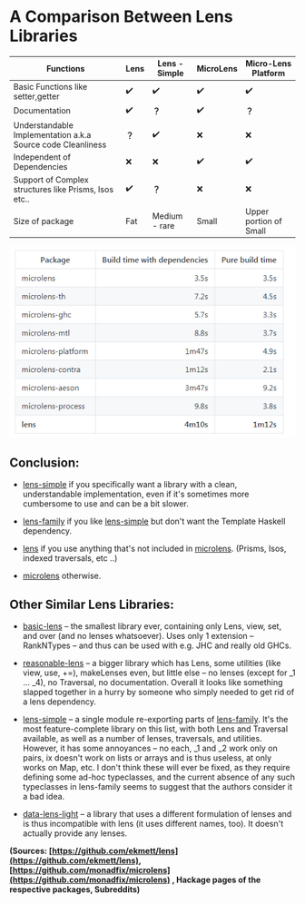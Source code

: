 # A Comparison Between Lens Libraries

| **Functions** | **Lens** | **Lens - Simple** | **MicroLens** | **Micro-Lens Platform** |
| --- | --- | --- | --- | --- |
| Basic Functions like setter,getter | ✔️ | ✔️ | ✔️ | ✔️ |
| Documentation | ✔️ | **？** | ✔️ | **？** |
| Understandable Implementation a.k.a Source code Cleanliness | **？**| ✔️ | ❌ | ❌ |
| Independent of Dependencies | ❌ | ❌ | ✔️ | ✔️ |
| Support of Complex structures like Prisms, Isos etc.. | ✔️ | **？** | ❌ | ❌ |
| Size of package | Fat | Medium - rare | Small | Upper portion of Small |

![](compare.png)

## Conclusion:

- [lens-simple](http://hackage.haskell.org/package/lens-simple) if you specifically want a library with a clean, understandable implementation, even if it&#39;s sometimes more cumbersome to use and can be a bit slower.

- [lens-family](http://hackage.haskell.org/package/lens-family) if you like [lens-simple](http://hackage.haskell.org/package/lens-simple) but don&#39;t want the Template Haskell dependency.
- [lens](http://hackage.haskell.org/package/lens) if you use anything that&#39;s not included in [microlens](http://hackage.haskell.org/package/microlens). (Prisms, Isos, indexed traversals, etc ..)
- [microlens](http://hackage.haskell.org/package/microlens) otherwise.

## Other Similar Lens Libraries:

- [basic-lens](http://hackage.haskell.org/package/basic-lens) – the smallest library ever, containing only Lens, view, set, and over (and no lenses whatsoever). Uses only 1 extension – RankNTypes – and thus can be used with e.g. JHC and really old GHCs.

- [reasonable-lens](http://hackage.haskell.org/package/reasonable-lens) – a bigger library which has Lens, some utilities (like view, use, +=), makeLenses even, but little else – no lenses (except for \_1 ... \_4), no Traversal, no documentation. Overall it looks like something slapped together in a hurry by someone who simply needed to get rid of a lens dependency.
- [lens-simple](http://hackage.haskell.org/package/lens-simple) – a single module re-exporting parts of [lens-family](http://hackage.haskell.org/package/lens-family). It&#39;s the most feature-complete library on this list, with both Lens and Traversal available, as well as a number of lenses, traversals, and utilities. However, it has some annoyances – no each, \_1 and \_2 work only on pairs, ix doesn&#39;t work on lists or arrays and is thus useless, at only works on Map, etc. I don&#39;t think these will ever be fixed, as they require defining some ad-hoc typeclasses, and the current absence of any such typeclasses in lens-family seems to suggest that the authors consider it a bad idea.

- [data-lens-light](http://hackage.haskell.org/package/data-lens-light) – a library that uses a different formulation of lenses and is thus incompatible with lens (it uses different names, too). It doesn&#39;t actually provide any lenses.

**(**Sources: [https://github.com/ekmett/lens](https://github.com/ekmett/lens), [https://github.com/monadfix/microlens](https://github.com/monadfix/microlens) **,** Hackage pages of the respective packages, Subreddits**)**

